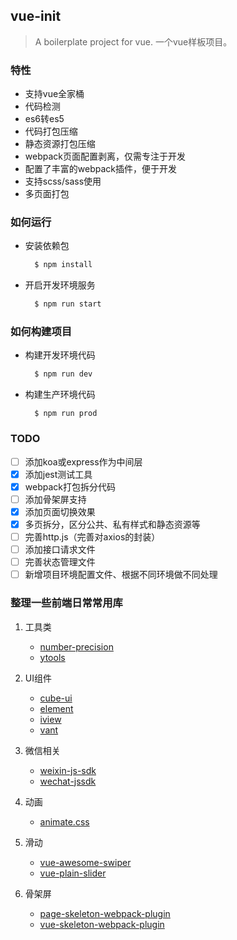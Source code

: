 ## vue-init

> A boilerplate project for vue. 一个vue样板项目。

### 特性

* 支持vue全家桶
* 代码检测
* es6转es5
* 代码打包压缩
* 静态资源打包压缩
* webpack页面配置剥离，仅需专注于开发
* 配置了丰富的webpack插件，便于开发
* 支持scss/sass使用
* 多页面打包

### 如何运行

* 安装依赖包

  ```bash
    $ npm install
  ```

* 开启开发环境服务

  ```bash
    $ npm run start
  ```

### 如何构建项目

* 构建开发环境代码

  ```bash
    $ npm run dev
  ```

* 构建生产环境代码

  ```shell
    $ npm run prod
  ```

### TODO

- [ ] 添加koa或express作为中间层
- [x] 添加jest测试工具
- [x] webpack打包拆分代码
- [ ] 添加骨架屏支持
- [x] 添加页面切换效果
- [x] 多页拆分，区分公共、私有样式和静态资源等
- [ ] 完善http.js（完善对axios的封装）
- [ ] 添加接口请求文件
- [ ] 完善状态管理文件
- [ ] 新增项目环境配置文件、根据不同环境做不同处理

### 整理一些前端日常常用库

1. 工具类

    - [number-precision](https://github.com/nefe/number-precision)
    - [ytools](https://github.com/hillpy/ytools)

2. UI组件

    - [cube-ui](https://github.com/didi/cube-ui)
    - [element](https://github.com/ElemeFE/element)
    - [iview](https://github.com/iview/iview)
    - [vant](https://github.com/youzan/vant)

3. 微信相关

    - [weixin-js-sdk](https://github.com/yanxi-me/weixin-js-sdk)
    - [wechat-jssdk](https://github.com/JasonBoy/wechat-jssdk)

4. 动画

    - [animate.css](https://github.com/daneden/animate.css)

5. 滑动

    - [vue-awesome-swiper](https://github.com/surmon-china/vue-awesome-swiper)
    - [vue-plain-slider](https://github.com/songyazhao/vue-plain-slider)

6. 骨架屏

    - [page-skeleton-webpack-plugin](https://github.com/ElemeFE/page-skeleton-webpack-plugin)
    - [vue-skeleton-webpack-plugin](https://github.com/lavas-project/vue-skeleton-webpack-plugin)
